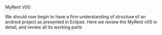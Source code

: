 MyRent V00

We should now begin to have a firm understanding of structure of an android project as presented in Eclipse. Here we review the MyRent v00 in detail, and review all its working parts